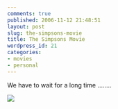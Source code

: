 ```yaml
---
comments: true
published: 2006-11-12 21:48:51
layout: post
slug: the-simpsons-movie
title: The Simpsons Movie
wordpress_id: 21
categories:
- movies
- personal
---
```



We have to wait for a long time ........



[![](/images/posts/thesimpsonsmovie.jpg)](http://www.thesimpsons.com/)
